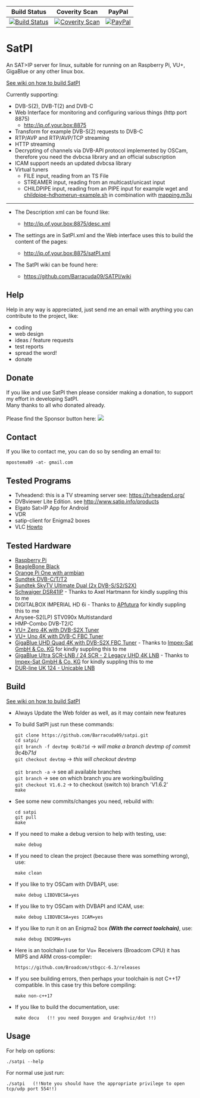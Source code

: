 | Build Status | Coverity Scan | PayPal |
|-------|-------|-------|
| [![Build Status](https://travis-ci.org/Barracuda09/SATPI.svg)](https://travis-ci.org/Barracuda09/SATPI) | [![Coverity Scan](https://scan.coverity.com/projects/4842/badge.svg)](https://scan.coverity.com/projects/4842) | [![PayPal](https://img.shields.io/badge/donate-PayPal-blue.svg)](https://www.paypal.com/cgi-bin/webscr?cmd=_donations&business=H9AX9N7HWSWXE&item_name=SatPI&item_number=SatPI&currency_code=EUR&bn=PP%2dDonationsBF%3abtn_donateCC_LG%2egif%3aNonHosted) |

# SatPI

An SAT>IP server for linux, suitable for running on an Raspberry Pi, VU+, GigaBlue or any other linux box.

<a href="https://github.com/Barracuda09/SATPI/wiki/02.-Build-SatPI">See wiki on how to build SatPI</a>

Currently supporting:

- DVB-S(2), DVB-T(2) and DVB-C
- Web Interface for monitoring and configuring various things (http port 8875)
	- http://ip.of.your.box:8875
- Transform for example DVB-S(2) requests to DVB-C
- RTP/AVP and RTP/AVP/TCP streaming
- HTTP streaming
- Decrypting of channels via DVB-API protocol implemented by OSCam, therefore you need the dvbcsa library and an official subscription
- ICAM support needs an updated dvbcsa library
- Virtual tuners
  - FILE input, reading from an TS File
  - STREAMER input, reading from an multicast/unicast input
  - CHILDPIPE input, reading from an PIPE input for example wget and [childpipe-hdhomerun-example.sh](https://github.com/Barracuda09/SATPI/blob/master/scripts/childpipe-hdhomerun-example.sh) in combination with [mapping.m3u](https://github.com/Barracuda09/SATPI/blob/master/mapping.m3u)
-------
- The Description xml can be found like:
	- http://ip.of.your.box:8875/desc.xml

- The settings are in SatPI.xml and the Web interface uses this to build the content of the pages:
	- http://ip.of.your.box:8875/satPI.xml

- The SatPI wiki can be found here:
	- https://github.com/Barracuda09/SATPI/wiki

Help
-------
Help in any way is appreciated, just send me an email with anything you can
contribute to the project, like:
- coding
- web design
- ideas / feature requests
- test reports
- spread the word!
- donate

Donate
------

If you like and use SatPI then please consider making a donation, to support my effort in
developing SatPI.<br>
Many thanks to all who donated already.<br>
<br>
Please find the Sponsor button here:
<a href="https://github.com/Barracuda09/SATPI"><img src="https://www.paypalobjects.com/en_US/NL/i/btn/btn_donateCC_LG.gif"/></a>

Contact
-------
If you like to contact me, you can do so by sending an email to:

    mpostema09 -at- gmail.com

Tested Programs
---------------
- Tvheadend: this is a TV streaming server see: https://tvheadend.org/
- DVBviewer Lite Edition. see http://www.satip.info/products
- Elgato Sat>IP App for Android
- VDR
- satip-client for Enigma2 boxes
- VLC <a href="http://satip.info/sites/satip/files/files/Microsoft%20Word%20-%20mini-howto_satip_with_vlc_v2.pdf">Howto</a>

Tested Hardware
---------------
- <a href="http://www.raspberrypi.org">Raspberry Pi</a>
- <a href="http://www.beagleboard.org">BeagleBone Black</a>
- <a href="http://www.orangepi.org">Orange Pi One with armbian</a>
- <a href="https://shop.sundtek.de">Sundtek DVB-C/T/T2</a>
- <a href="https://shop.sundtek.de">Sundtek SkyTV Ultimate Dual (2x DVB-S/S2/S2X)</a>
- <a href="http://www.satip.info/sites/satip/files/files/DSR41IP_GB.pdf">Schwaiger DSR41IP</a> - Thanks to Axel Hartmann for kindly suppling this to me
- DIGITALBOX IMPERIAL HD 6i - Thanks to <a href="https://www.apfutura.com">APfutura</a> for kindly suppling this to me
- Anysee-S2(LP) STV090x Multistandard
- HMP-Combo DVB-T2/C
- <a href="http://www.vuplus.de">VU+ Zero 4K with DVB-S2X Tuner</a>
- <a href="http://www.vuplus.de">VU+ Uno 4K with DVB-C FBC Tuner</a>
- <a href="https://gigablue.de/produkte">GigaBlue UHD Quad 4K with DVB-S2X FBC Tuner</a> - Thanks to <a href="https://store.impex-sat.de">Impex-Sat GmbH & Co. KG</a> for kindly suppling this to me
- <a href="https://gigablue.de/produkte">GigaBlue Ultra SCR-LNB / 24 SCR - 2 Legacy UHD 4K LNB</a> - Thanks to <a href="https://store.impex-sat.de">Impex-Sat GmbH & Co. KG</a> for kindly suppling this to me
- <a href="https://www.durasat.de/LNB/DUR-line/DUR-line-UK-124-Unicable-LNB.html">DUR-line UK 124 - Unicable LNB</a>

Build
-----
<a href="https://github.com/Barracuda09/SATPI/wiki/02.-Build-SatPI">See wiki on how to build SatPI</a>

- Always Update the Web folder as well, as it may contain new features

- To build SatPI just run these commands:

    `git clone https://github.com/Barracuda09/satpi.git`<br/>
    `cd satpi/`<br/>
    `git branch -f devtmp 9c4b71d` -> _will make a branch devtmp of commit 9c4b71d_<br/>
    `git checkout devtmp` -> _this will checkout devtmp_<br/>
    <br/>
    `git branch -a` -> see all available branches<br/>
    `git branch` -> see on which branch you are working/building<br/>
    `git checkout V1.6.2` -> to checkout (switch to) branch 'V1.6.2'<br/>
    `make`<br/>

- See some new commits/changes you need, rebuild with:

    `cd satpi`<br/>
    `git pull`<br/>
    `make`<br/>

- If you need to make a debug version to help with testing, use:

    `make debug`<br/>

- If you need to clean the project (because there was something wrong), use:

    `make clean`<br/>

- If you like to try OSCam with DVBAPI, use:

    `make debug LIBDVBCSA=yes`<br/>

- If you like to try OSCam with DVBAPI and ICAM, use:

    `make debug LIBDVBCSA=yes ICAM=yes`<br/>

- If you like to run it on an Enigma2 box **_(With the correct toolchain)_**, use:

    `make debug ENIGMA=yes`<br/>

- Here is an toolchain I use for Vu+ Receivers (Broadcom CPU) it has MIPS and ARM cross-compiler:

    `https://github.com/Broadcom/stbgcc-6.3/releases`<br/>

- If you see building errors, then perhaps your toolchain is not C++17 compatible. In this case try this before compiling:

    `make non-c++17`<br/>

- If you like to build the documentation, use:

    `make docu   (!! you need Doxygen and Graphviz/dot !!)`<br/>

Usage
-----
For help on options:

    ./satpi --help

For normal use just run:

    ./satpi   (!!Note you should have the appropriate privilege to open tcp/udp port 554!!)
